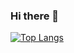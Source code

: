 ### Hi there 👋

<!--
**Nbtears/Nbtears** is a ✨ _special_ ✨ repository because its `README.md` (this file) appears on your GitHub profile.

Here are some ideas to get you started:

- 🔭 I’m currently working on ...
- 🌱 I’m currently learning ...
- 👯 I’m looking to collaborate on ...
- 🤔 I’m looking for help with ...
- 💬 Ask me about ...
- 📫 How to reach me: ...
- 😄 Pronouns: ...
- ⚡ Fun fact: ...
-->
<!--![GitHub stats](https://github-readme-stats.vercel.app/api?username=Nbtears&count_private=true&show_icons=true&theme=gruvbox)-->
[![Top Langs](https://github-readme-stats.vercel.app/api/top-langs/?username=Nbtears&theme=gruvbox&exclude_repo=SignalFilter,Movement_prac)](https://github.com/anuraghazra/github-readme-stats)

